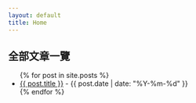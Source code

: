 ```yaml
---
layout: default
title: Home
---
```


<h2>全部文章一覽</h2>
<ul>
  {% for post in site.posts %}
    <li><a href="{{ post.url }}">{{ post.title }}</a> - {{ post.date | date: "%Y-%m-%d" }}</li>
  {% endfor %}
</ul>
